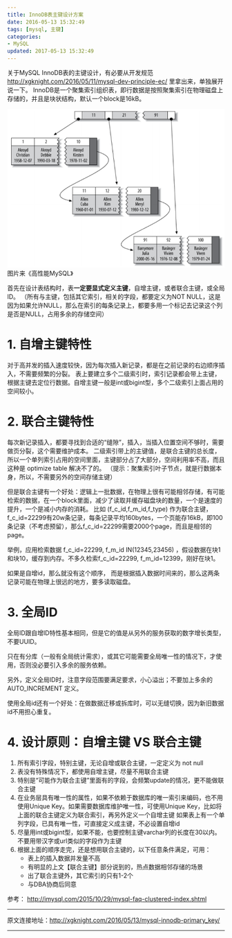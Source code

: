 ```yaml
---
title: InnoDB表主键设计方案
date: 2016-05-13 15:32:49
tags: [mysql, 主键]
categories:
- MySQL
updated: 2017-05-13 15:32:49
---
```


关于MySQL InnoDB表的主键设计，有必要从开发规范 http://xgknight.com/2016/05/11/mysql-dev-principle-ec/ 里拿出来，单独展开说一下。
InnoDB是一个聚集索引组织表，即行数据是按照聚集索引在物理磁盘上存储的，并且是块状结构，默认一个block是16kB。

![](http://github.com/seanlook/sean-notes-comment/raw/main/static/innodb-clustered-index1.png)图片来《高性能MySQL》

首先在设计表结构时，表**一定要显式定义主键**，自增主键，或者联合主键，或全局ID。
（所有与主键，包括其它索引，相关的字段，都要定义为NOT NULL，这是因为如果允许NULL，那么在索引的每条记录上，都要多用一个标记去记录这个列是否是NULL，占用多余的存储空间）

# 1. 自增主键特性
对于高并发的插入速度较快，因为每次插入新记录，都是在之前记录的右边顺序插入，不需要频繁的分裂。
表上要建立多个二级索引时，索引记录都会带上主键，根据主键去定位行数据。自增主键一般是int或bigint型，多个二级索引上面占用的空间较小。
 
# 2. 联合主键特性
每次新记录插入，都要寻找到合适的“缝隙”，插入，当插入位置空间不够时，需要做页分裂，这个需要维护成本。
二级索引带上的主键值，是联合主键的总长度，所以一个单列索引占用的空间里面，主键部分占了大部分，空间利用率不高，而且这种是 optimize table 解决不了的。
（提示：聚集索引叶子节点，就是行数据本身，所以，不需要另外的空间存储主键）
 
但是联合主键有一个好处：逻辑上一批数据，在物理上很有可能相邻存储，有可能检索的数据，在一个block里面，减少了读取并缓存磁盘块的数量，一个是速度的提升，一个是减小内存的消耗。
比如 (f_c_id,f_m_id,f_type) 作为联合主键，f_c_id=22299有20w条记录，每条记录平均160bytes，一个页能存16kB，即100条记录（不考虑预留），那么f_c_id=22299需要2000个page，而且是相邻的page。

举例，应用检索数据 f_c_id=22299, f_m_id IN(12345,23456) ，假设数据在块1和块10，缓存到内存。不多久检索f_c_id=22299, f_m_id=12399，刚好在块1。

如果是自增id，那么就没有这个顺序， 而是根据插入数据时间来的，那么这两条记录可能在物理上很远的地方，要多读取磁盘。
 
# 3. 全局ID
全局ID跟自增ID特性基本相同，但是它的值是从另外的服务获取的数字增长类型，不要UUID。

只在有分库（一般有全局统计需求），或其它可能需要全局唯一性的情况下，才使用，否则没必要引入多余的服务依赖。

另外，定义全局ID时，注意字段范围要满足要求，小心溢出；不要加上多余的 AUTO_INCREMENT 定义。

使用全局id还有一个好处：在做数据迁移或拆库时，可以无缝切换，因为新旧数据id不用担心重复。

 
# 4. 设计原则：自增主键 VS 联合主键
 
1. 所有索引字段，特别主键，无论自增或联合主键，一定定义为 not null
2. 表没有特殊情况下，都使用自增主键，尽量不用联合主键
3. 特别是“可能作为联合主键”里面有的字段，会频繁update的情况，更不能做联合主键
4. 在业务层具有唯一性的属性，如果不依赖于数据库的唯一索引来编码，也不用使用Unique Key。如果需要数据库维护唯一性，可使用Unique Key，比如将上面的联合主键定义为联合索引，再另外定义一个自增主键
  如果表上有一个单列字段，已具有唯一性，可直接定义成主键，不必设置自增id
5. 尽量用int或bigint型，如果不能，也要控制主键varchar列的长度在30以内。不要用带汉字或url类似的字段作为主键
6. 根据上面的顺序走完，还是想用联合主键的，以下任意条件满足，可用：
   - 表上的插入数据并发量不高
   - 有明显的上文【联合主键】部分说到的，热点数据相邻存储的场景
   - 出了联合主键外，其它索引的只有1-2个
   - 与DBA协商后同意
 

参考： http://imysql.com/2015/10/29/mysql-faq-clustered-index.shtml

---

原文连接地址：http://xgknight.com/2016/05/13/mysql-innodb-primary_key/

---
